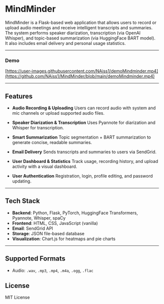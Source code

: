 #  MindMinder

MindMinder is a Flask-based web application that allows users to record or upload audio meetings and receive intelligent transcripts and summaries. The system performs speaker diarization, transcription (via OpenAI Whisper), and topic-based summarization (via HuggingFace BART model). It also includes email delivery and personal usage statistics.

---
###  Demo
[https://user-images.githubusercontent.com/NAiss1/demoMindminder.mp4](https://github.com/NAiss1/MindMinder/blob/main/demoMindminder.mp4)

---

##  Features

*  **Audio Recording & Uploading**
  Users can record audio with system and mic channels or upload supported audio files.

*  **Speaker Diarization & Transcription**
  Uses Pyannote for diarization and Whisper for transcription.

*  **Smart Summarization**
  Topic segmentation + BART summarization to generate concise, readable summaries.

*  **Email Delivery**
  Sends transcripts and summaries to users via SendGrid.

*  **User Dashboard & Statistics**
  Track usage, recording history, and upload activity with a visual dashboard.

*  **User Authentication**
  Registration, login, profile editing, and password updating.

---



##  Tech Stack

* **Backend**: Python, Flask, PyTorch, HuggingFace Transformers, Pyannote, Whisper, spaCy
* **Frontend**: HTML, CSS, JavaScript (vanilla)
* **Email**: SendGrid API
* **Storage**: JSON file-based database
* **Visualization**: Chart.js for heatmaps and pie charts

---

##  Supported Formats

* Audio: `.wav`, `.mp3`, `.mp4`, `.m4a`, `.ogg`, `.flac`


##  License

MIT License

